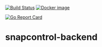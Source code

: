 [![Build Status](https://travis-ci.org/jaedle/snapcontrol-backend.svg?branch=master)](https://travis-ci.org/jaedle/snapcontrol)
[![Docker image](https://images.microbadger.com/badges/image/jaedle/snapcontrol-backend.svg)](https://microbadger.com/images/jaedle/snapcontrol "Get your own image badge on microbadger.com")

[![Go Report Card](https://goreportcard.com/badge/github.com/jaedle/snapcontrol-backend)](https://goreportcard.com/report/github.com/jaedle/snapcontrol-backend)

# snapcontrol-backend
